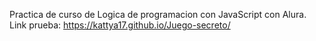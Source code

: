 Practica de curso de Logica de programacion con JavaScript con Alura.
Link prueba: https://kattya17.github.io/Juego-secreto/


